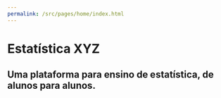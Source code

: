 ```yaml
---
permalink: /src/pages/home/index.html
---
```


# Estatística XYZ
## Uma plataforma para ensino de estatística, de alunos para alunos.
